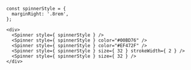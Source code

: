     const spinnerStyle = {
      marginRight: '.8rem',
    };

    <div>
      <Spinner style={ spinnerStyle } />
      <Spinner style={ spinnerStyle } color="#00BD76" />
      <Spinner style={ spinnerStyle } color="#EF472F" />
      <Spinner style={ spinnerStyle } size={ 32 } strokeWidth={ 2 } />
      <Spinner style={ spinnerStyle } size={ 32 } />
    </div>
